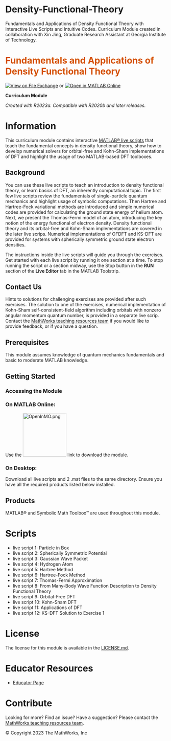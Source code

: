 # Density-Functional-Theory
Fundamentals and Applications of Density Functional Theory with Interactive Live Scripts and Intuitive Codes.
Curriculum Module created in collaboration with Xin Jing, Graduate Research Assistant at Georgia Institute of Technology.
<a name="T_DEF03274"></a>
# <span style="color:rgb(213,80,0)">Fundamentals and Applications of Density Functional Theory</span>
<a name="H_053613DF"></a>

[![View on File Exchange](https://www.mathworks.com/matlabcentral/images/matlab-file-exchange.svg)](https://www.mathworks.com/matlabcentral/fileexchange/155045-density-functional-theory) or [![Open in MATLAB Online](https://www.mathworks.com/images/responsive/global/open-in-matlab-online.svg)](https://matlab.mathworks.com/open/github/v1?repo=MathWorks-Teaching-Resources/Density-Functional-Theory)

**Curriculum Module**

_Created with R2023a. Compatible with R2020b and later releases._

# Information

This curriculum module contains interactive [MATLAB® live scripts](https://www.mathworks.com/products/matlab/live-editor.html) that teach the fundamental concepts in density functional theory, show how to develop numerical solvers for orbital-free and Kohn-Sham implementations of DFT and highlight the usage of two MATLAB-based DFT toolboxes.

<a name="H_F00D98E4"></a>
## Background

You can use these live scripts to teach an introduction to density functional theory, or learn basics of DFT, an inherently computational topic. The first few live scripts review the fundamentals of single-particle quantum mechanics and highlight usage of symbolic computations. Then Hartree and Hartree-Fock variational methods are introduced and simple numerical codes are provided for calculating the ground state energy of helium atom. Next, we present the Thomas-Fermi model of an atom, introducing the key notion of the energy functional of electron density. Density functional theory and its orbital-free and Kohn-Sham implementations are covered in the later live scrips. Numerical implementations of OFDFT and KS-DFT are provided for systems with spherically symmetric ground state electron densities. 


The instructions inside the live scripts will guide you through the exercises. Get started with each live script by running it one section at a time. To stop running the script or a section midway, use the Stop button in the **RUN** section of the **Live Editor** tab in the MATLAB Toolstrip.

## Contact Us

Hints to solutions for challenging exercises are provided after such exercises. The solution to one of the exercises, numerical implementation of Kohn-Sham self-consistent-field algorithm including orbitals with nonzero angular momentum quantum number, is provided in a separate live scrip. Contact the [MathWorks teaching resources team](mailto:onlineteaching@mathworks.com) if you would like to provide feedback, or if you have a question.

<a name="H_30BC7141"></a>
## Prerequisites

This module assumes knowledge of quantum mechanics fundamentals and basic to moderate MATLAB knowledge.  

<a name="H_330E72C3"></a>
## Getting Started
### Accessing the Module
### **On MATLAB Online:**

Use the  [<img src="Images/OpenInMO.png" width="136" alt="OpenInMO.png">](https://matlab.mathworks.com/open/github/v1?repo=MathWorks-Teaching-Resources/Density-FUnctional-Theory) link to download the module. 

### **On Desktop:**


Download all live scripts and 2 .mat files to the same directory. Ensure you have all the required products listed below installed. 

<a name="H_E850B4FF"></a>
## Products

MATLAB® and Symbolic Math Toolbox™ are used throughout this module.

<a name="H_E8C62B23"></a>
# Scripts
* live script 1: Particle in Box
* live script 2: Spherically Symmetric Potential
* live script 3: Gaussian Wave Packet
* live script 4: Hydrogen Atom
* live script 5: Hartree Method
* live script 6: Hartree-Fock Method
* live script 7: Thomas-Fermi Approximation
* live script 8: From Many-Body Wave Function Description to Density Functional Theory
* live script 9: Orbital-Free DFT
* live script 10: Kohn-Sham DFT
* live script 11: Applications of DFT
* live script 12: KS-DFT Solution to Exercise 1 

<a name="H_F61733D7"></a>
# License

The license for this module is available in the [LICENSE.md](https://github.com/MathWorks-Teaching-Resources/Density-Functional-Theory/main/LICENSE.md).



# Educator Resources
-  [Educator Page](https://www.mathworks.com/academia/educators.html) 
<a name="H_0FA5DA18"></a>
# Contribute 

Looking for more? Find an issue? Have a suggestion? Please contact the [MathWorks teaching resources team](mailto:%20onlineteaching@mathworks.com). 


© Copyright 2023 The MathWorks, Inc


